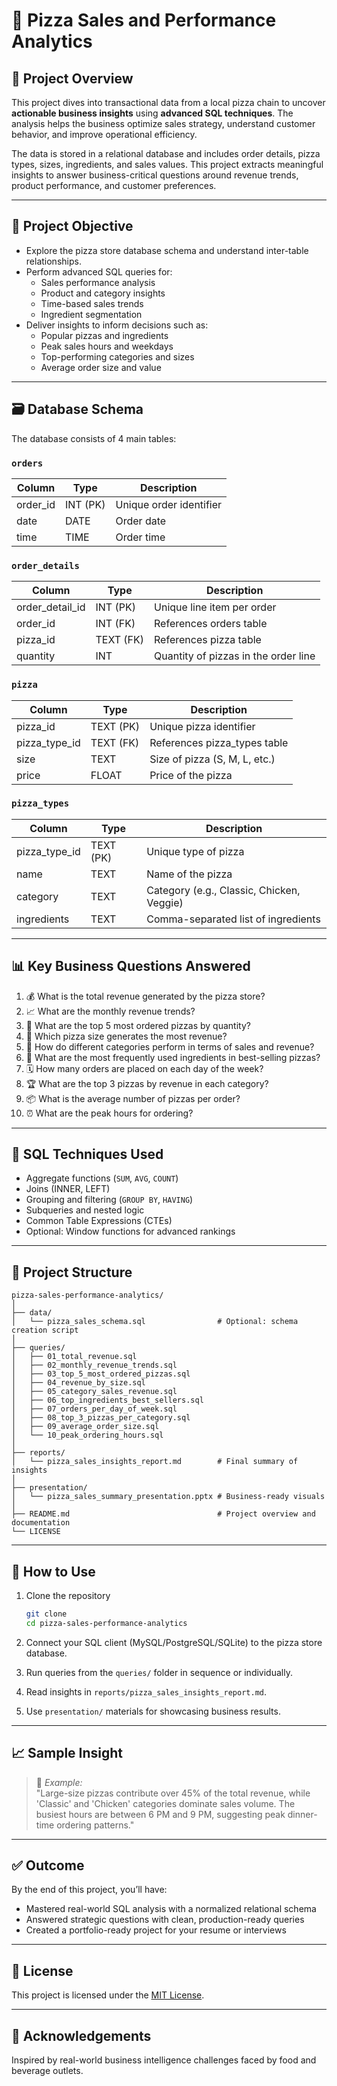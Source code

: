 # 🍕 Pizza Sales and Performance Analytics

## 📌 Project Overview

This project dives into transactional data from a local pizza chain to uncover **actionable business insights** using **advanced SQL techniques**. The analysis helps the business optimize sales strategy, understand customer behavior, and improve operational efficiency.

The data is stored in a relational database and includes order details, pizza types, sizes, ingredients, and sales values. This project extracts meaningful insights to answer business-critical questions around revenue trends, product performance, and customer preferences.

---

## 🎯 Project Objective

- Explore the pizza store database schema and understand inter-table relationships.
- Perform advanced SQL queries for:
  - Sales performance analysis
  - Product and category insights
  - Time-based sales trends
  - Ingredient segmentation
- Deliver insights to inform decisions such as:
  - Popular pizzas and ingredients
  - Peak sales hours and weekdays
  - Top-performing categories and sizes
  - Average order size and value

---

## 🗃️ Database Schema

The database consists of 4 main tables:

### `orders`
| Column     | Type    | Description                |
|------------|---------|----------------------------|
| order_id   | INT (PK)| Unique order identifier    |
| date       | DATE    | Order date                 |
| time       | TIME    | Order time                 |

### `order_details`
| Column         | Type    | Description                              |
|----------------|---------|------------------------------------------|
| order_detail_id| INT (PK)| Unique line item per order               |
| order_id       | INT (FK)| References orders table                  |
| pizza_id       | TEXT (FK)| References pizza table                  |
| quantity       | INT     | Quantity of pizzas in the order line     |

### `pizza`
| Column        | Type    | Description                             |
|---------------|---------|-----------------------------------------|
| pizza_id      | TEXT (PK)| Unique pizza identifier                |
| pizza_type_id | TEXT (FK)| References pizza_types table           |
| size          | TEXT    | Size of pizza (S, M, L, etc.)           |
| price         | FLOAT   | Price of the pizza                      |

### `pizza_types`
| Column        | Type    | Description                             |
|---------------|---------|-----------------------------------------|
| pizza_type_id | TEXT (PK)| Unique type of pizza                  |
| name          | TEXT    | Name of the pizza                       |
| category      | TEXT    | Category (e.g., Classic, Chicken, Veggie)|
| ingredients   | TEXT    | Comma-separated list of ingredients     |

---

## 📊 Key Business Questions Answered

1. 💰 What is the total revenue generated by the pizza store?  
2. 📈 What are the monthly revenue trends?  
3. 🍕 What are the top 5 most ordered pizzas by quantity?  
4. 📏 Which pizza size generates the most revenue?  
5. 🧾 How do different categories perform in terms of sales and revenue?  
6. 🧄 What are the most frequently used ingredients in best-selling pizzas?  
7. 🗓️ How many orders are placed on each day of the week?  
8. 🏆 What are the top 3 pizzas by revenue in each category?  
9. 📦 What is the average number of pizzas per order?  
10. ⏰ What are the peak hours for ordering?

---

## 🧠 SQL Techniques Used

- Aggregate functions (`SUM`, `AVG`, `COUNT`)
- Joins (INNER, LEFT)
- Grouping and filtering (`GROUP BY`, `HAVING`)
- Subqueries and nested logic
- Common Table Expressions (CTEs)
- Optional: Window functions for advanced rankings

---

## 📁 Project Structure

```
pizza-sales-performance-analytics/
│
├── data/
│   └── pizza_sales_schema.sql                # Optional: schema creation script
│
├── queries/
│   ├── 01_total_revenue.sql
│   ├── 02_monthly_revenue_trends.sql
│   ├── 03_top_5_most_ordered_pizzas.sql
│   ├── 04_revenue_by_size.sql
│   ├── 05_category_sales_revenue.sql
│   ├── 06_top_ingredients_best_sellers.sql
│   ├── 07_orders_per_day_of_week.sql
│   ├── 08_top_3_pizzas_per_category.sql
│   ├── 09_average_order_size.sql
│   └── 10_peak_ordering_hours.sql
│
├── reports/
│   └── pizza_sales_insights_report.md        # Final summary of insights
│
├── presentation/
│   └── pizza_sales_summary_presentation.pptx # Business-ready visuals
│
├── README.md                                 # Project overview and documentation
└── LICENSE
```

---

## 🧪 How to Use

1. Clone the repository  
   ```bash
   git clone 
   cd pizza-sales-performance-analytics
   ```

2. Connect your SQL client (MySQL/PostgreSQL/SQLite) to the pizza store database.

3. Run queries from the `queries/` folder in sequence or individually.

4. Read insights in `reports/pizza_sales_insights_report.md`.

5. Use `presentation/` materials for showcasing business results.

---

## 📈 Sample Insight

> 📌 *Example:*  
> "Large-size pizzas contribute over 45% of the total revenue, while 'Classic' and 'Chicken' categories dominate sales volume. The busiest hours are between 6 PM and 9 PM, suggesting peak dinner-time ordering patterns."

---

## ✅ Outcome

By the end of this project, you’ll have:
- Mastered real-world SQL analysis with a normalized relational schema
- Answered strategic questions with clean, production-ready queries
- Created a portfolio-ready project for your resume or interviews

---

## 📝 License

This project is licensed under the [MIT License](LICENSE).

---

## 🙌 Acknowledgements

Inspired by real-world business intelligence challenges faced by food and beverage outlets.
